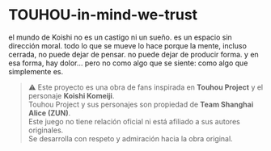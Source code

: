 # TOUHOU-in-mind-we-trust
el mundo de Koishi no es un castigo ni un sueño. es un espacio sin dirección moral. todo lo que se mueve lo hace porque la mente, incluso cerrada, no puede dejar de pensar. no puede dejar de producir forma. y en esa forma, hay dolor… pero no como algo que se siente: como algo que simplemente es.



> ⚠️ Este proyecto es una obra de fans inspirada en **Touhou Project** y el personaje **Koishi Komeiji**.  
> Touhou Project y sus personajes son propiedad de **Team Shanghai Alice (ZUN)**.  
> Este juego no tiene relación oficial ni está afiliado a sus autores originales.  
> Se desarrolla con respeto y admiración hacia la obra original.
